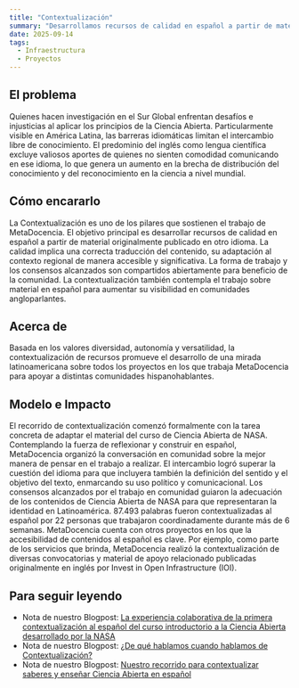 ```yaml
---
title: "Contextualización"
summary: "Desarrollamos recursos de calidad en español a partir de material originalmente publicado en otro idioma."
date: 2025-09-14
tags:
  - Infraestructura
  - Proyectos
---
```


## El problema
Quienes hacen investigación en el Sur Global enfrentan desafíos e injusticias al aplicar los principios de la Ciencia Abierta. Particularmente visible en América Latina, las barreras idiomáticas limitan el intercambio libre de conocimiento. El predominio del inglés como lengua científica excluye valiosos aportes de quienes no sienten comodidad comunicando en ese idioma, lo que genera un aumento en la brecha de distribución del conocimiento y del reconocimiento en la ciencia a nivel mundial.

## Cómo encararlo
 La Contextualización es uno de los pilares que sostienen el trabajo de MetaDocencia. El objetivo principal es desarrollar recursos de calidad en español a partir de material originalmente publicado en otro idioma. La calidad implica una correcta traducción del contenido, su adaptación al contexto regional de manera accesible y significativa. La forma de trabajo y los consensos alcanzados son compartidos abiertamente para beneficio de la comunidad. La contextualización también contempla el trabajo sobre material en español para aumentar su visibilidad en comunidades angloparlantes.

## Acerca de
Basada en los valores diversidad, autonomía y versatilidad, la contextualización de recursos promueve el desarrollo de una mirada latinoamericana sobre todos los proyectos en los que trabaja MetaDocencia para apoyar a distintas comunidades hispanohablantes.

## Modelo e Impacto
El recorrido de contextualización comenzó formalmente con la tarea concreta de adaptar el material del curso de Ciencia Abierta de NASA. Contemplando la fuerza de reflexionar y construir en español, MetaDocencia organizó la conversación en comunidad sobre la mejor manera de pensar en el trabajo a realizar. El intercambio logró superar la cuestión del idioma para que incluyera también la definición del sentido y el objetivo del texto, enmarcando su uso político y comunicacional. 
Los consensos alcanzados por el trabajo en comunidad guiaron la adecuación de los contenidos de Ciencia Abierta de NASA para que representaran la identidad en Latinoamérica. 87.493 palabras fueron contextualizadas al español por 22 personas que trabajaron coordinadamente durante más de 6 semanas.
MetaDocencia cuenta con otros proyectos en los que la accesibilidad de contenidos al español es clave. Por ejemplo, como parte de los servicios que brinda, MetaDocencia realizó la contextualización de diversas convocatorias y material de apoyo relacionado publicadas originalmente en inglés por Invest in Open Infrastructure (IOI).

## Para seguir leyendo
* Nota de nuestro Blogpost: [La experiencia colaborativa de la primera contextualización al español del curso introductorio a la Ciencia Abierta desarrollado por la NASA](https://mdnv.netlify.app/post/2024/20240704-recorridoaltaca/)
* Nota de nuestro Blogpost: [¿De qué hablamos cuando hablamos de Contextualización?](https://mdnv.netlify.app/post/2024/20240725-contextualizacion/)
* Nota de nuestro Blogpost: [Nuestro recorrido para contextualizar saberes y enseñar Ciencia Abierta en español](https://mdnv.netlify.app/post/2024/20240704-recorridoaltaca/)
